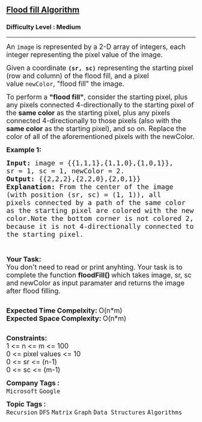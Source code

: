 <h2><a href="https://www.geeksforgeeks.org/problems/flood-fill-algorithm1856/1?page=2&company=Google&difficulty=Medium&sortBy=submissions">Flood fill Algorithm</a></h2><h3>Difficulty Level : Medium</h3><hr><div class="problems_problem_content__Xm_eO"><p><span style="font-size: 18px;">An&nbsp;<code>image</code>&nbsp;is represented by a 2-D array of integers, each integer representing the pixel value of the image.</span></p>
<p><span style="font-size: 18px;">Given a coordinate&nbsp;<strong><code>(sr, sc)</code></strong>&nbsp;representing the starting pixel (row and column) of the flood fill, and a pixel value&nbsp;<code>newColor</code>, "flood fill" the image.</span></p>
<p><span style="font-size: 18px;">To perform a <strong>"flood fill"</strong>, consider the starting pixel, plus any pixels connected 4-directionally to the starting pixel of the <strong>same color</strong> as the starting pixel, plus any pixels connected 4-directionally to those pixels (also with the <strong>same color</strong> as the starting pixel), and so on. Replace the color of all of the aforementioned pixels with the newColor.</span></p>
<p><span style="font-size: 18px;"><strong>Example 1:</strong></span></p>
<pre><span style="font-size: 18px;"><strong>Input: </strong>image = {{1,1,1},{1,1,0},{1,0,1}},
sr = 1, sc = 1, newColor = 2.
<strong>Output: </strong>{{2,2,2},{2,2,0},{2,0,1}}
<strong>Explanation: </strong></span><span style="font-size: 18px;">From the center of the image 
(with position (sr, sc) = (1, 1)), all 
pixels connected by a path of the same color
as the starting pixel are colored with the new 
color.Note the bottom corner is not colored 2, 
because it is not 4-directionally connected to 
the starting pixel.</span>
</pre>
<p>&nbsp;</p>
<p><span style="font-size: 18px;"><strong>Your Task:</strong><br>You don't need to read or print anyhting. Your task is to complete the function&nbsp;<strong>floodFill()&nbsp;</strong>which takes image, sr, sc and newColor as input paramater and returns the image after flood filling.</span><br>&nbsp;</p>
<p><span style="font-size: 18px;"><strong>Expected Time Compelxity:&nbsp;</strong>O(n*m)<br><strong>Expected Space Complexity:&nbsp;</strong>O(n*m)</span><br>&nbsp;</p>
<div><span style="font-size: 18px;"><strong>Constraints:</strong><br>1 &lt;= n &lt;= m &lt;= 100<br>0 &lt;= pixel values &lt;= 10</span></div>
<div><span style="font-size: 18px;">0 &lt;= sr &lt;= (n-1)</span></div>
<div><span style="font-size: 18px;">0 &lt;= sc &lt;= (m-1)</span></div></div><p><span style=font-size:18px><strong>Company Tags : </strong><br><code>Microsoft</code>&nbsp;<code>Google</code>&nbsp;<br><p><span style=font-size:18px><strong>Topic Tags : </strong><br><code>Recursion</code>&nbsp;<code>DFS</code>&nbsp;<code>Matrix</code>&nbsp;<code>Graph</code>&nbsp;<code>Data Structures</code>&nbsp;<code>Algorithms</code>&nbsp;